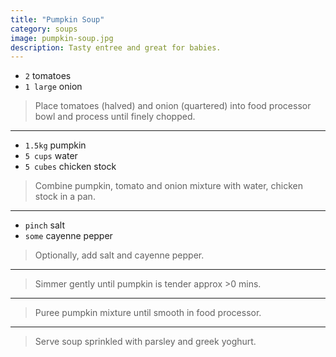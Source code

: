 ```yaml
---
title: "Pumpkin Soup"
category: soups
image: pumpkin-soup.jpg
description: Tasty entree and great for babies.
---
```



* `2` tomatoes
* `1 large` onion

> Place tomatoes (halved) and onion (quartered) into food processor bowl and process until finely chopped.

---

* `1.5kg` pumpkin
* `5 cups` water
* `5 cubes` chicken stock

> Combine pumpkin, tomato and onion mixture with water, chicken stock in a pan.

---

* `pinch` salt
* `some` cayenne pepper

> Optionally, add salt and cayenne pepper.

---

> Simmer gently until pumpkin is tender approx >0 mins.

---

> Puree pumpkin mixture until smooth in food processor.

---

> Serve soup sprinkled with parsley and greek yoghurt.

